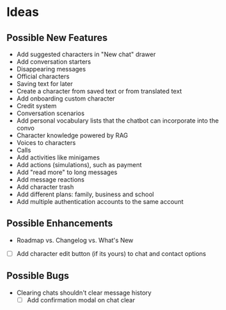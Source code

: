 # Ideas

## Possible New Features

- Add suggested characters in "New chat" drawer
- Add conversation starters
- Disappearing messages
- Official characters
- Saving text for later
- Create a character from saved text or from translated text
- Add onboarding custom character
- Credit system
- Conversation scenarios
- Add personal vocabulary lists that the chatbot can incorporate into the convo
- Character knowledge powered by RAG
- Voices to characters
- Calls
- Add activities like minigames
- Add actions (simulations), such as payment
- Add "read more" to long messages
- Add message reactions
- Add character trash
- Add different plans: family, business and school
- Add multiple authentication accounts to the same account

## Possible Enhancements

- Roadmap vs. Changelog vs. What's New
- [ ] Add character edit button (if its yours) to chat and contact options

## Possible Bugs

- Clearing chats shouldn't clear message history
  - [ ] Add confirmation modal on chat clear
